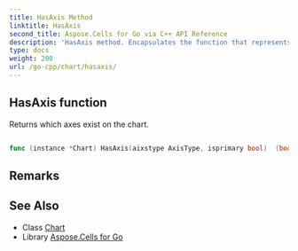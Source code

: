 ```yaml
---
title: HasAxis Method 
linktitle: HasAxis
second_title: Aspose.Cells for Go via C++ API Reference
description: 'HasAxis method. Encapsulates the function that represents hasaxis in Go.'
type: docs
weight: 200
url: /go-cpp/chart/hasaxis/
---
```


## HasAxis function

Returns which axes exist on the chart.

```go

func (instance *Chart) HasAxis(aixstype AxisType, isprimary bool)  (bool,  error) 

```

## Remarks


## See Also

* Class [Chart](../)
* Library [Aspose.Cells for Go](../../)
